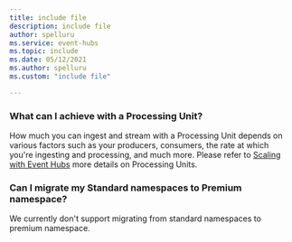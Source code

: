 ```yaml
---
title: include file
description: include file
author: spelluru
ms.service: event-hubs
ms.topic: include
ms.date: 05/12/2021
ms.author: spelluru
ms.custom: "include file"

---
```


### What can I achieve with a Processing Unit?

How much you can ingest and stream with a Processing Unit depends on various factors such as your producers, consumers, the rate at which you're ingesting and processing, and much more. 
Please refer to [Scaling with Event Hubs](../event-hubs-scalability.md) more details on Processing Units. 

### Can I migrate my Standard namespaces to Premium namespace?
We currently don't support migrating from standard namespaces to premium namespace.  
